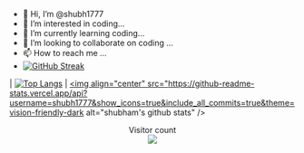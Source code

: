 - 👋 Hi, I’m @shubh1777
- 👀 I’m interested in coding...
- 🌱 I’m currently learning coding...
- 💞️ I’m looking to collaborate on coding ...
- 📫 How to reach me ...
- 
  [![GitHub Streak](http://github-readme-streak-stats.herokuapp.com?user=shubh1777&theme=dark&background=000000)](https://git.io/streak-stats)

  
| [![Top Langs](https://github-readme-stats.vercel.app/api/top-langs/?username=shubh1777&layout=compact&theme=vision-friendly-dark)](https://github.com/anuraghazra/github-readme-stats) | <a href="https://github.com/shubh1777/github-readme-stats"><img align="center" src="https://github-readme-stats.vercel.app/api?username=shubh1777&show_icons=true&include_all_commits=true&theme=vision-friendly-dark alt="shubham's github stats" /></a>





  <p align="center"> 
  Visitor count<br>
  <img src="https://profile-counter.glitch.me/shubh1777/count.svg" />
</p>


  
<!---
shubh1777/shubh1777 is a ✨ special ✨ repository because its `README.md` (this file) appears on your GitHub profile.
You can click the Preview link to take a look at your changes.
--->
